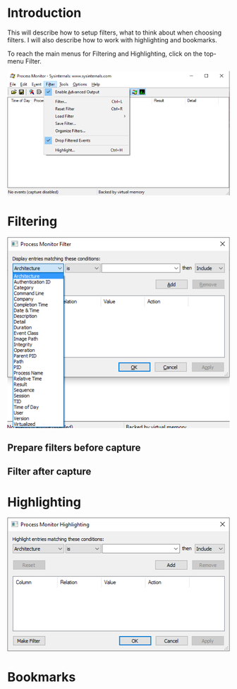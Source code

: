# Introduction

This will describe how to setup filters, what to think about when choosing filters.
I will also describe how to work with highlighting and bookmarks.

To reach the main menus for Filtering and Highlighting, click on the top-menu Filter.

![Top-menu](pics/Filter.png)

# Filtering

![Choose of field](pics/Filter-Filter-Field.png)

## Prepare filters before capture

## Filter after capture

# Highlighting

![Highlighting](pics/Filter-Highlighting.png)

# Bookmarks
